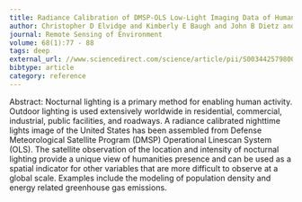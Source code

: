 ```yaml
---
title: Radiance Calibration of DMSP-OLS Low-Light Imaging Data of Human Settlements
author: Christopher D Elvidge and Kimberly E Baugh and John B Dietz and Theodore Bland and Paul C Sutton and Herbert W Kroehl
journal: Remote Sensing of Environment
volume: 68(1):77 - 88
tags: deep
external_url: //www.sciencedirect.com/science/article/pii/S0034425798000984
bibtype: article
category: reference
---
```

Abstract: Nocturnal lighting is a primary method for enabling human activity. Outdoor lighting is used extensively worldwide in residential, commercial, industrial, public facilities, and roadways. A radiance calibrated nighttime lights image of the United States has been assembled from Defense Meteorological Satellite Program (DMSP) Operational Linescan System (OLS). The satellite observation of the location and intensity of nocturnal lighting provide a unique view of humanities presence and can be used as a spatial indicator for other variables that are more difficult to observe at a global scale. Examples include the modeling of population density and energy related greenhouse gas emissions. 
